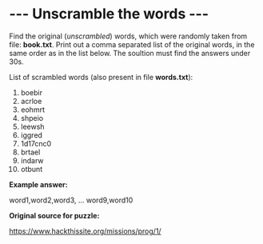 # --- Unscramble the words ---

Find the original (*unscrambled*) words, which were randomly taken from file: **book.txt**.
Print out a comma separated list of the original words, in the same order as in the list below.
The soultion must find the answers under 30s.

List of scrambled words (also present in file **words.txt**):

1.  boebir
2.  acrloe
3.  eohmrt
4.  shpeio
5.  leewsh
6.  iggred
7.  1d17cnc0
8.  brtael
9.  indarw
10. otbunt

**Example answer:**

word1,word2,word3, ... word9,word10

**Original source for puzzle:**

https://www.hackthissite.org/missions/prog/1/

